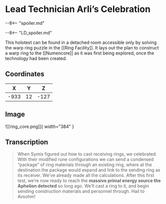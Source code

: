 # Lead Technician Arli’s Celebration

--8<-- "spoiler.md"

--8<-- "LD_spoiler.md"

This holotext can be found in a detached room accessible only by solving the warp ring puzzle in the [[Ring Facility]]. It lays out the plan to construct a warp ring to the [[Numencore]] as it was first being explored, once the technology had been created.

## Coordinates
| **X** | **Y** | **Z** |
| :---: | :---: | :---: |
| -933  |  12   | -127  |

## Image

![[ring_core.png]]{ width="384" }

## Transcription
> When Symis figured out how to cast receiving rings, we celebrated. With their modified rune configurations we can send a condensed “package” of ring materials through an existing ring, where at the destination the package would expand and link to the sending ring as its receiver. We’ve already made all the calculations. After this first test, we’re now ready to reach the **massive primal energy source the Aphelion detected** so long ago. We’ll cast a ring to it, and begin sending construction materials and personnel through. Hail to Avsohm!
